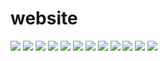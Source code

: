 # website
![](img/1.jpg)
![](img/gg.jpg)
![](img/ntckja1505730576357.jpg)
![](img/ff.jpg)
![](img/iioupp1398070872993.jpg)
![](img/ii.jpg)
![](img/mjjtgm1552468157519.jpg)
![](img/vv.jpg)
![](img/qpkckh1499161487287.jpg)
![](img/www.jpg)
![](img/vdosxi1495870000149.jpg)
![](img/ii.gif)
